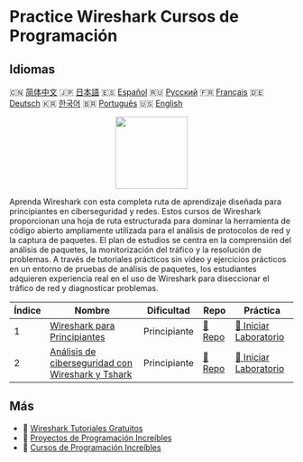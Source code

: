 # Practice Wireshark Cursos de Programación

## Idiomas

🇨🇳 [简体中文](README_zh.md) 🇯🇵 [日本語](README_ja.md) 🇪🇸 [Español](README_es.md) 🇷🇺 [Русский](README_ru.md) 🇫🇷 [Français](README_fr.md) 🇩🇪 [Deutsch](README_de.md) 🇰🇷 [한국어](README_ko.md) 🇧🇷 [Português](README_pt.md) 🇺🇸 [English](README.md) 

<div align="center">
<img width="128px" src="https://file.labex.io/path/OuFutztV2dPZ.png">
</div>

Aprenda Wireshark con esta completa ruta de aprendizaje diseñada para principiantes en ciberseguridad y redes. Estos cursos de Wireshark proporcionan una hoja de ruta estructurada para dominar la herramienta de código abierto ampliamente utilizada para el análisis de protocolos de red y la captura de paquetes. El plan de estudios se centra en la comprensión del análisis de paquetes, la monitorización del tráfico y la resolución de problemas. A través de tutoriales prácticos sin vídeo y ejercicios prácticos en un entorno de pruebas de análisis de paquetes, los estudiantes adquieren experiencia real en el uso de Wireshark para diseccionar el tráfico de red y diagnosticar problemas.

|   Índice | Nombre                                                                                                                            | Dificultad   | Repo                                                                                      | Práctica                                                                                               |
|----------|-----------------------------------------------------------------------------------------------------------------------------------|--------------|-------------------------------------------------------------------------------------------|--------------------------------------------------------------------------------------------------------|
|        1 | [Wireshark para Principiantes](https://labex.io/es/courses/wireshark-for-beginners)                                               | Principiante | [🔗 Repo](https://github.com/labex-labs/wireshark-for-beginners)                          | [🚀 Iniciar Laboratorio](https://labex.io/es/courses/wireshark-for-beginners)                          |
|        2 | [Análisis de ciberseguridad con Wireshark y Tshark](https://labex.io/es/courses/cybersecurity-analysis-with-wireshark-and-tshark) | Principiante | [🔗 Repo](https://github.com/labex-labs/cybersecurity-analysis-with-wireshark-and-tshark) | [🚀 Iniciar Laboratorio](https://labex.io/es/courses/cybersecurity-analysis-with-wireshark-and-tshark) |

## Más

- 🔗 [Wireshark Tutoriales Gratuitos](https://github.com/labex-labs/wireshark-free-tutorials)
- 🔗 [Proyectos de Programación Increíbles](https://github.com/labex-labs/awesome-programming-projects)
- 🔗 [Cursos de Programación Increíbles](https://github.com/labex-labs/awesome-programming-courses)

